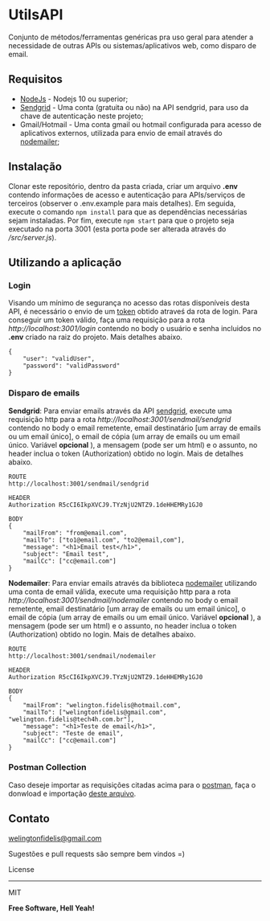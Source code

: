 
# UtilsAPI

Conjunto de métodos/ferramentas genéricas pra uso geral para atender a necessidade de outras APIs ou sistemas/aplicativos web, como disparo de email.

## Requisitos

* [NodeJs] - Nodejs 10 ou superior;
* [Sendgrid] - Uma conta (gratuita ou não) na API sendgrid, para uso da chave de autenticação neste projeto;
* Gmail/Hotmail - Uma conta gmail ou hotmail configurada para acesso de aplicativos externos, utilizada para envio de email através do [nodemailer];

## Instalação

Clonar este repositório, dentro da pasta criada, criar um arquivo **.env** contendo informações de acesso e autenticação para APIs/serviços de terceiros (observer o .env.example para mais detalhes). Em seguida, execute o comando ``npm install`` para que as dependências necessárias sejam instaladas. Por fim, execute `npm start` para que o projeto seja executado na porta 3001 (esta porta pode ser alterada através do */src/server.js*).

## Utilizando a aplicação

### Login
Visando um mínimo de segurança no acesso das rotas disponíveis desta API, é necessário o envio de um [token] obtido atraveś da rota de login. Para conseguir um token válido, faça uma requisição para a rota *http://localhost:3001/login* contendo no body o usuário e senha incluidos no **.env** criado na raiz do projeto. Mais detalhes abaixo.

```
{
    "user": "validUser",
    "password": "validPassword"
}
```

### Disparo de emails
**Sendgrid**: Para enviar emails através da API [sendgrid], execute uma requisição http para a rota *http://localhost:3001/sendmail/sendgrid* contendo no body o email remetente, email destinatário [um array de emails ou um email único], o email de cópia (um array de emails ou um email único. Variável **opcional** ), a mensagem (pode ser um html) e o assunto, no header inclua o token (Authorization) obtido no login. Mais de detalhes abaixo.

```
ROUTE 
http://localhost:3001/sendmail/sendgrid

HEADER
Authorization R5cCI6IkpXVCJ9.TYzNjU2NTZ9.1deHHEMRy1GJ0

BODY
{
    "mailFrom": "from@email.com",
    "mailTo": ["to1@email.com", "to2@email,com"],
    "message": "<h1>Email test</h1>",
    "subject": "Email test",
    "mailCc": ["cc@email.com"]
}
```

**Nodemailer**: Para enviar emails através da biblioteca [nodemailer] utilizando uma conta de email válida, execute uma requisição http para a rota *http://localhost:3001/sendmail/nodemailer* contendo no body o email remetente, email destinatário [um array de emails ou um email único], o email de cópia (um array de emails ou um email único. Variável **opcional** ), a mensagem (pode ser um html) e o assunto, no header inclua o token (Authorization) obtido no login. Mais de detalhes abaixo.

```
ROUTE 
http://localhost:3001/sendmail/nodemailer

HEADER
Authorization R5cCI6IkpXVCJ9.TYzNjU2NTZ9.1deHHEMRy1GJ0

BODY
{
    "mailFrom": "welington.fidelis@hotmail.com",
    "mailTo": ["welingtonfidelis@gmail.com", "welington.fidelis@tech4h.com.br"],
    "message": "<h1>Teste de email</h1>",
    "subject": "Teste de email",
    "mailCc": ["cc@email.com"]
}
```

### Postman Collection
Caso deseje importar as requisições citadas acima para o [postman], faça o donwload e importação [deste arquivo].  

## Contato

welingtonfidelis@gmail.com

Sugestões e pull requests são sempre bem vindos =)

  

License

----

  

MIT

  

**Free Software, Hell Yeah!**

  

[//]:  #  (These are reference links used in the body of this note and get stripped out when the markdown processor does its job. There is no need to format nicely because it shouldn't be seen. Thanks SO - http://stackoverflow.com/questions/4823468/store-comments-in-markdown-syntax)

  
[token]: <https://jwt.io/>
[sendgrid]: <https://sendgrid.com/docs/>
[nodemailer]: <https://nodemailer.com/about/>
[NodeJs]: <https://nodejs.org/en/>
[postman]: <https://www.postman.com/>
[deste arquivo]: <https://drive.google.com/file/d/1uqX-4GRDolYe1CaL6XipjRjXwwwTmWWL/view?usp=sharing>
